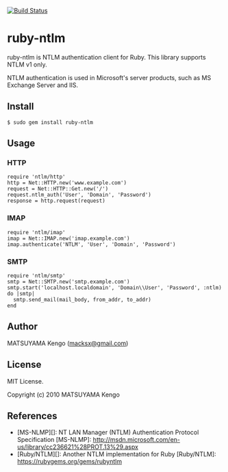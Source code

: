 [![Build Status](https://travis-ci.org/macks/ruby-ntlm.svg?branch=master)](https://travis-ci.org/macks/ruby-ntlm)

ruby-ntlm
=========

ruby-ntlm is NTLM authentication client for Ruby.
This library supports NTLM v1 only.

NTLM authentication is used in Microsoft's server products,
such as MS Exchange Server and IIS.


Install
-------

    $ sudo gem install ruby-ntlm


Usage
-----

### HTTP ###

    require 'ntlm/http'
    http = Net::HTTP.new('www.example.com')
    request = Net::HTTP::Get.new('/')
    request.ntlm_auth('User', 'Domain', 'Password')
    response = http.request(request)

### IMAP ###

    require 'ntlm/imap'
    imap = Net::IMAP.new('imap.example.com')
    imap.authenticate('NTLM', 'User', 'Domain', 'Password')

### SMTP ###

    require 'ntlm/smtp'
    smtp = Net::SMTP.new('smtp.example.com')
    smtp.start('localhost.localdomain', 'Domain\\User', 'Password', :ntlm) do |smtp|
      smtp.send_mail(mail_body, from_addr, to_addr)
    end


Author
------

MATSUYAMA Kengo (<macksx@gmail.com>)


License
-------

MIT License.

Copyright (c) 2010 MATSUYAMA Kengo


References
----------

 * [MS-NLMP][]: NT LAN Manager (NTLM) Authentication Protocol Specification
   [MS-NLMP]: http://msdn.microsoft.com/en-us/library/cc236621%28PROT.13%29.aspx
 * [Ruby/NTLM][]: Another NTLM implementation for Ruby
   [Ruby/NTLM]: https://rubygems.org/gems/rubyntlm
